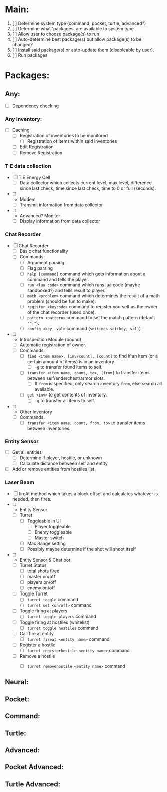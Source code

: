 # Main:

1. [ ] Determine system type (command, pocket, turtle, advanced?)
2. [ ] Determine what 'packages' are available to system type
3. [ ] Allow user to choose package(s) to run
  3. [ ] Auto-determine best package(s) but allow package(s) to be changed?
4. [ ] Install said package(s) or auto-update them (disableable by user).
5. [ ] Run packages

# Packages:
## Any:
* [ ] Dependency checking

### Any Inventory:
* [ ] Caching
  * [ ] Registration of inventories to be monitored
    * [ ] Registration of items within said inventories
  * [ ] Edit Registration
  * [ ] Remove Registration

### T:E data collection
* [ ] T:E Energy Cell
  * [ ] Data collector which collects current level, max level, difference since last check, time since last check, time to 0 or full (seconds).
* [ ] + Modem
  * [ ] Transmit information from data collector
* [ ] + Advanced? Monitor
  * [ ] Display information from data collector

### Chat Recorder
* [ ] Chat Recorder
  * [ ] Basic chat functionality
  * [ ] Commands:
    * [ ] Argument parsing
    * [ ] Flag parsing
    * [ ] `help [command]` command which gets information about a command and tells the player.
    * [ ] `run <lua code>` command which runs lua code (maybe sandboxed?) and tells result to player.
    * [ ] `math <problem>` command which determines the result of a math problem (should be fun to make).
    * [ ] `register <keycode>` command to register yourself as the owner of the chat recorder (used once).
    * [ ] `pattern <pattern>` command to set the match pattern (default `"^;"`).
    * [ ] `config <key, val>` command (`settings.set(key, val)`)
* [ ] + Introspection Module (bound)
  * [ ] Automatic registration of owner.
  * [ ] Commands:
    * [ ] `find <item name>, [inv/count], [count]` to find if an item (or a certain amount of items) is in an inventory
      * [ ] `-g` to transfer found items to self.
    * [ ] `transfer <item name, count, to>, [from]` to transfer items between self/enderchest/armor slots.
      * [ ] If `from` is specified, only search inventory `from`, else search all available.
    * [ ] `get <inv>` to get contents of inventory.
      * [ ] `-g` to transfer all items to self.
* [ ] + Other Inventory
  * [ ] Commands:
    * [ ] `transfer <item name, count, from, to>` to transfer items between inventories.

### Entity Sensor
* [ ] Get all entities
  * [ ] Determine if player, hostile, or unknown
  * [ ] Calculate distance between self and entity
* [ ] Add or remove entities from hostiles list

### Laser Beam
* [ ] fireAt method which takes a block offset and calculates whatever is needed, then fires.
* [ ] + Entity Sensor
  * [ ] Turret
    * [ ] Toggleable in UI
      * [ ] Player toggleable
      * [ ] Enemy toggleable
      * [ ] Master switch
    * [ ] Max Range setting
    * [ ] Possibly maybe determine if the shot will shoot itself
* [ ] + Entity Sensor & Chat bot
  * [ ] Turret Status
    * [ ] total shots fired
    * [ ] master on/off
    * [ ] players on/off
    * [ ] enemy on/off
  * [ ] Toggle Turret
    * [ ] `turret toggle` command
    * [ ] `turret set <on/off>` command
  * [ ] Toggle firing at players
    * [ ] `turret toggle players` command
  * [ ] Toggle firing at hostiles (whitelist)
    * [ ] `turret toggle hostiles` command
  * [ ] Call fire at entity
    * [ ] `turret fireat <entity name>` command
  * [ ] Register a hostile
    * [ ] `turret registerhostile <entity name>` command
  * [ ] Remove a hostile
    * [ ] `turret removehostile <entity name>` command


## Neural:


## Pocket:


## Command:


## Turtle:


## Advanced:


## Pocket Advanced:


## Turtle Advanced:
